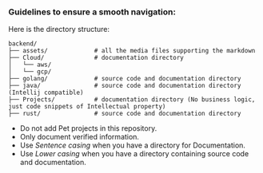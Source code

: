 ### Guidelines to ensure a smooth navigation:

Here is the directory structure:

```
backend/
├── assets/             # all the media files supporting the markdown
├── Cloud/              # documentation directory
│   └── aws/
│   └── gcp/
├── golang/             # source code and documentation directory
├── java/               # source code and documentation directory (Intellij compatible)
├── Projects/           # documentation directory (No business logic, just code snippets of Intellectual property)
├── rust/               # source code and documentation directory

````

-  Do not add Pet projects in this repository.
-  Only document verified information.
-  Use *Sentence casing* when you have a directory for Documentation.
-  Use *Lower casing* when you have a directory containing source code and documentation.